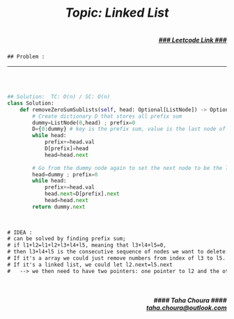 <h1 align="center";"><em> Topic: Linked List</em></h1>
<h5 align="right"> <br/><a align="right" width="80" href="https://leetcode.com/problems/remove-zero-sum-consecutive-nodes-from-linked-list/" target="_blank"><ins>### Leetcode Link ###</ins></a></h5>     
                                                                                                                                 
```diff
## Problem : 
```
                                                                                                                    


-------                    

<br/><br/>
                 
                         
```python
## Solution:  TC: O(n) / SC: O(n)    
class Solution:
    def removeZeroSumSublists(self, head: Optional[ListNode]) -> Optional[ListNode]:
        # Create dictionary D that stores all prefix sum
        dummy=ListNode(0,head) ; prefix=0
        D={0:dummy} # key is the prefix sum, value is the last node of getting this sum value
        while head:
            prefix+=head.val
            D[prefix]=head
            head=head.next
		
        # Go from the dummy node again to set the next node to be the last node for a prefix sum
        head=dummy ; prefix=0
        while head:
            prefix+=head.val
            head.next=D[prefix].next
            head=head.next
        return dummy.next
                                                                                                                           
                                                                                                                         
```





```diff   
# IDEA :
# can be solved by finding prefix sum;
# if l1+l2=l1+l2+l3+l4+l5, meaning that l3+l4+l5=0, 
# then l3+l4+l5 is the consecutive sequence of nodes we want to delete. 
# If it's a array we could just remove numbers from index of l3 to l5. 
# If it's a linked list, we could let l2.next=l5.next
#   --> we then need to have two pointers: one pointer to l2 and the other pointer to l5
``` 





<br/>            
<h5 align="right" margin-right:12px>#### Taha Choura ####<br/><a align="right" width="70" href="#">taha.choura@outlook.com</a></h5> 
